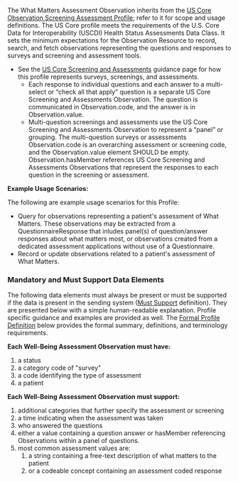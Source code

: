 The What Matters Assessment Observation inherits from the [US Core Observation Screening Assessment Profile](http://hl7.org/fhir/us/core/STU6.1/StructureDefinition-us-core-observation-screening-assessment.html); refer to it for scope and usage definitions. The US Core profile meets the requirements of the U.S. Core Data for Interoperability (USCDI) Health Status Assessments Data Class. It sets the minimum expectations for the Observation Resource to record, search, and fetch observations representing the questions and responses to surveys and screening and assessment tools.

* See the [US Core Screening and Assessments](https://hl7.org/fhir/us/core/STU6.1/screening-and-assessments.html) guidance page for how this profile represents surveys, screenings, and assessments.
  * Each response to individual questions and each answer to a multi-select or “check all that apply” question is a separate US Core Screening and Assessments Observation. The question is communicated in Observation.code, and the answer is in Observation.value.
  * Multi-question screenings and assessments use the US Core Screening and Assessments Observation to represent a “panel” or grouping. The multi-question surveys or assessments Observation.code is an overarching assessment or screening code, and the Observation.value element SHOULD be empty. Observation.hasMember references US Core Screening and Assessments Observations that represent the responses to each question in the screening or assessment.

**Example Usage Scenarios:**

The following are example usage scenarios for this Profile:
* Query for observations representing a patient's assessment of What Matters. These observations may be extracted from a QuestionnaireResponse that inludes panel(s) of question/answer responses about what matters most, or observations created from a dedicated assessment applications without use of a Questionnaire.
* Record or update observations related to a patient's assessment of What Matters.

### Mandatory and Must Support Data Elements

The following data elements must always be present or must be supported if the data is present in the sending system ([Must Support](formal_specification.html#must-support) definition). They are presented below with a simple human-readable explanation.  Profile specific guidance and examples are provided as well.  The [Formal Profile Definition](#profile) below provides the formal summary, definitions, and terminology requirements.

**Each Well-Being Assessment Observation must have:**

1. a status
1. a category code of "survey"
1. a code identifying the type of assessment
1. a patient

**Each Well-Being Assessment Observation must support:**

1. additional categories that further specify the assessment or screening
1. a time indicating when the assessment was taken
1. who answered the questions
1. either a value containing a question answer or hasMember referencing Observations within a panel of questions.
1. most common assessment values are:
   1. a string containing a free-text description of what matters to the patient
   1. or a codeable concept containing an assessment coded response

